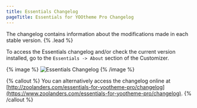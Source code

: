 ```yaml
---
title: Essentials Changelog
pageTitle: Essentials for YOOtheme Pro Changelog
---
```


The changelog contains information about the modifications made in each stable version. {% .lead %}

To access the Essentials changelog and/or check the current version installed, go to the `Essentials -> About` section of the Customizer.

{% image %}
![Essentials Changelog](/assets/ytp/essentials-changelog.gif)
{% /image %}

{% callout %}
You can alternatively access the changelog online at [http://zoolanders.com/essentials-for-yootheme-pro/changelog](https://www.zoolanders.com/essentials-for-yootheme-pro/changelog).
{% /callout %}
